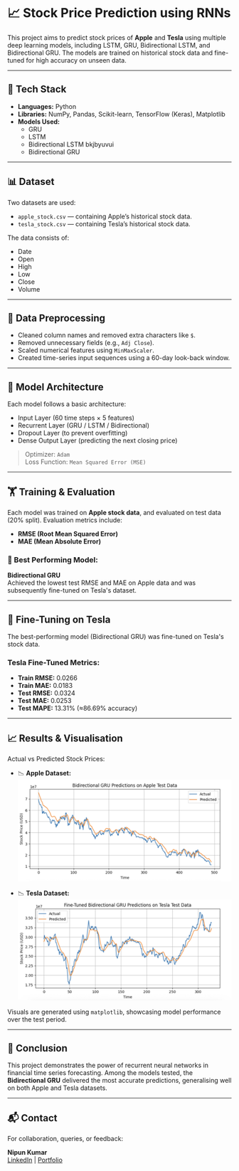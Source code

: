 # 📈 Stock Price Prediction using RNNs

This project aims to predict stock prices of **Apple** and **Tesla** using multiple deep learning models, including LSTM, GRU, Bidirectional LSTM, and Bidirectional GRU. The models are trained on historical stock data and fine-tuned for high accuracy on unseen data.

---

## 🔧 Tech Stack

- **Languages:** Python
- **Libraries:** NumPy, Pandas, Scikit-learn, TensorFlow (Keras), Matplotlib
- **Models Used:**
  - GRU
  - LSTM
  - Bidirectional LSTM bkjbyuvui
  - Bidirectional GRU

---

## 📊 Dataset

Two datasets are used:
- `apple_stock.csv` — containing Apple’s historical stock data.
- `tesla_stock.csv` — containing Tesla’s historical stock data.

The data consists of:
- Date
- Open
- High
- Low
- Close
- Volume

---

## 🧼 Data Preprocessing

- Cleaned column names and removed extra characters like `$`.
- Removed unnecessary fields (e.g., `Adj Close`).
- Scaled numerical features using `MinMaxScaler`.
- Created time-series input sequences using a 60-day look-back window.

---

## 🧠 Model Architecture

Each model follows a basic architecture:
- Input Layer (60 time steps × 5 features)
- Recurrent Layer (GRU / LSTM / Bidirectional)
- Dropout Layer (to prevent overfitting)
- Dense Output Layer (predicting the next closing price)

> Optimizer: `Adam`  
> Loss Function: `Mean Squared Error (MSE)`

---

## 🏋️ Training & Evaluation

Each model was trained on **Apple stock data**, and evaluated on test data (20% split). Evaluation metrics include:

- **RMSE (Root Mean Squared Error)**
- **MAE (Mean Absolute Error)**

### 📌 Best Performing Model:
**Bidirectional GRU**  
Achieved the lowest test RMSE and MAE on Apple data and was subsequently fine-tuned on Tesla's dataset.

---

## 🔁 Fine-Tuning on Tesla

The best-performing model (Bidirectional GRU) was fine-tuned on Tesla's stock data.

### Tesla Fine-Tuned Metrics:
- **Train RMSE:** 0.0266
- **Train MAE:** 0.0183
- **Test RMSE:** 0.0324
- **Test MAE:** 0.0253
- **Test MAPE:** 13.31% (≈86.69% accuracy)

---

## 📈 Results & Visualisation

Actual vs Predicted Stock Prices:

- 📉 **Apple Dataset:**
  ![Apple Prediction](./apple_pred.png)

- 📉 **Tesla Dataset:**
  ![Tesla Prediction](./tesla_pred.png)

Visuals are generated using `matplotlib`, showcasing model performance over the test period.

---

## 📝 Conclusion

This project demonstrates the power of recurrent neural networks in financial time series forecasting. Among the models tested, the **Bidirectional GRU** delivered the most accurate predictions, generalising well on both Apple and Tesla datasets.

---

## 📬 Contact

For collaboration, queries, or feedback:

**Nipun Kumar**  
[LinkedIn](https://www.linkedin.com/in/nipunkumar01/) | [Portfolio](https://nipun.framer.website)
